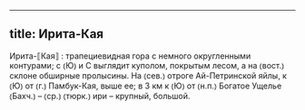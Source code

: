 
---
title: Ирита-Кая
---
Ирита-⟦Кая⟧
: трапециевидная гора с немного округленными контурами; с ⦅Ю⦆ и С выглядит куполом, покрытым лесом, а на ⦅вост.⦆ склоне обширные пролысины. На ⦅сев.⦆ отроге Ай-Петринской яйлы, к ⦅Ю⦆ от ⦅г.⦆ Памбук-Кая, выше ее; в 3 км к ⦅Ю⦆ от ⦅н.п.⦆ Богатое Ущелье ⦅Бахч.⦆ – ⦅ср.⦆ ⦅тюрк.⦆ ири – крупный, большой.
